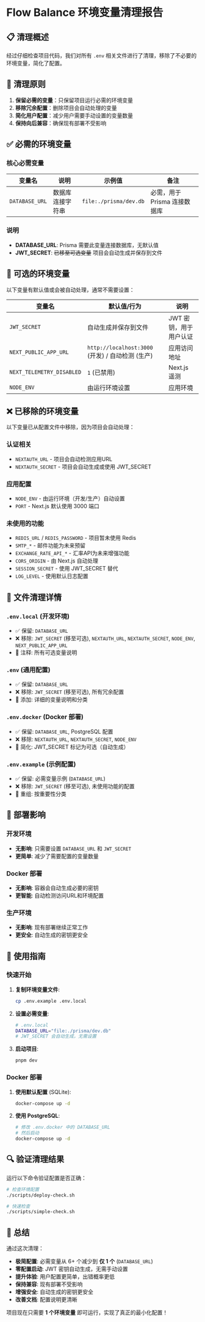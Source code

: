 # Flow Balance 环境变量清理报告

## 📋 清理概述

经过仔细检查项目代码，我们对所有 `.env` 相关文件进行了清理，移除了不必要的环境变量，简化了配置。

## 🎯 清理原则

1. **保留必需的变量**：只保留项目运行必需的环境变量
2. **移除冗余配置**：删除项目会自动处理的变量
3. **简化用户配置**：减少用户需要手动设置的变量数量
4. **保持向后兼容**：确保现有部署不受影响

## ✅ 必需的环境变量

### 核心必需变量

| 变量名         | 说明             | 示例值                 | 备注                         |
| -------------- | ---------------- | ---------------------- | ---------------------------- |
| `DATABASE_URL` | 数据库连接字符串 | `file:./prisma/dev.db` | 必需，用于 Prisma 连接数据库 |

### 说明

- **DATABASE_URL**: Prisma 需要此变量连接数据库，无默认值
- **JWT_SECRET**: ~~已移至可选变量~~ 项目会自动生成并保存到文件

## 🔧 可选的环境变量

以下变量有默认值或会被自动处理，通常不需要设置：

| 变量名                    | 默认值/行为                                      | 说明                   |
| ------------------------- | ------------------------------------------------ | ---------------------- |
| `JWT_SECRET`              | 自动生成并保存到文件                             | JWT 密钥，用于用户认证 |
| `NEXT_PUBLIC_APP_URL`     | `http://localhost:3000` (开发) / 自动检测 (生产) | 应用访问地址           |
| `NEXT_TELEMETRY_DISABLED` | `1` (已禁用)                                     | Next.js 遥测           |
| `NODE_ENV`                | 由运行环境设置                                   | 应用环境               |

## ❌ 已移除的环境变量

以下变量已从配置文件中移除，因为项目会自动处理：

### 认证相关

- `NEXTAUTH_URL` - 项目会自动检测应用URL
- `NEXTAUTH_SECRET` - 项目会自动生成或使用 JWT_SECRET

### 应用配置

- `NODE_ENV` - 由运行环境（开发/生产）自动设置
- `PORT` - Next.js 默认使用 3000 端口

### 未使用的功能

- `REDIS_URL` / `REDIS_PASSWORD` - 项目暂未使用 Redis
- `SMTP_*` - 邮件功能为未来预留
- `EXCHANGE_RATE_API_*` - 汇率API为未来增强功能
- `CORS_ORIGIN` - 由 Next.js 自动处理
- `SESSION_SECRET` - 使用 JWT_SECRET 替代
- `LOG_LEVEL` - 使用默认日志配置

## 📁 文件清理详情

### `.env.local` (开发环境)

- ✅ 保留: `DATABASE_URL`
- ❌ 移除: `JWT_SECRET` (移至可选), `NEXTAUTH_URL`, `NEXTAUTH_SECRET`, `NODE_ENV`,
  `NEXT_PUBLIC_APP_URL`
- 📝 注释: 所有可选变量说明

### `.env` (通用配置)

- ✅ 保留: `DATABASE_URL`
- ❌ 移除: `JWT_SECRET` (移至可选), 所有冗余配置
- 📝 添加: 详细的变量说明和分类

### `.env.docker` (Docker 部署)

- ✅ 保留: `DATABASE_URL`, PostgreSQL 配置
- ❌ 移除: `NEXTAUTH_URL`, `NEXTAUTH_SECRET`, `NODE_ENV`
- 📝 简化: JWT_SECRET 标记为可选（自动生成）

### `.env.example` (示例配置)

- ✅ 保留: 必需变量示例 (`DATABASE_URL`)
- ❌ 移除: `JWT_SECRET` (移至可选), 未使用功能的配置
- 📝 重组: 按重要性分类

## 🚀 部署影响

### 开发环境

- **无影响**: 只需要设置 `DATABASE_URL` 和 `JWT_SECRET`
- **更简单**: 减少了需要配置的变量数量

### Docker 部署

- **无影响**: 容器会自动生成必要的密钥
- **更智能**: 自动检测访问URL和环境配置

### 生产环境

- **无影响**: 现有部署继续正常工作
- **更安全**: 自动生成的密钥更安全

## 📖 使用指南

### 快速开始

1. **复制环境变量文件**:

   ```bash
   cp .env.example .env.local
   ```

2. **设置必需变量**:

   ```bash
   # .env.local
   DATABASE_URL="file:./prisma/dev.db"
   # JWT_SECRET 会自动生成，无需设置
   ```

3. **启动项目**:
   ```bash
   pnpm dev
   ```

### Docker 部署

1. **使用默认配置** (SQLite):

   ```bash
   docker-compose up -d
   ```

2. **使用 PostgreSQL**:
   ```bash
   # 修改 .env.docker 中的 DATABASE_URL
   # 然后启动
   docker-compose up -d
   ```

## 🔍 验证清理结果

运行以下命令验证配置是否正确：

```bash
# 检查环境配置
./scripts/deploy-check.sh

# 快速检查
./scripts/simple-check.sh
```

## 📝 总结

通过这次清理：

- **极简配置**: 必需变量从 6+ 个减少到 **仅 1 个** (`DATABASE_URL`)
- **零配置启动**: JWT 密钥自动生成，无需手动设置
- **提升体验**: 用户配置更简单，出错概率更低
- **保持兼容**: 现有部署不受影响
- **增强安全**: 自动生成的密钥更安全
- **改善文档**: 配置说明更清晰

项目现在只需要 **1 个环境变量** 即可运行，实现了真正的最小化配置！
